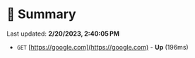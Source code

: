 # 📖 Summary
Last updated: **2/20/2023, 2:40:05 PM**

- `GET` [https://google.com](https://google.com) - **Up** (196ms)
